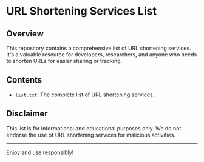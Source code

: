 # URL Shortening Services List

## Overview
This repository contains a comprehensive list of URL shortening services. It's a valuable resource for developers, researchers, and anyone who needs to shorten URLs for easier sharing or tracking.

## Contents
- `list.txt`: The complete list of URL shortening services.

## Disclaimer
This list is for informational and educational purposes only. We do not endorse the use of URL shortening services for malicious activities.

---

Enjoy and use responsibly!